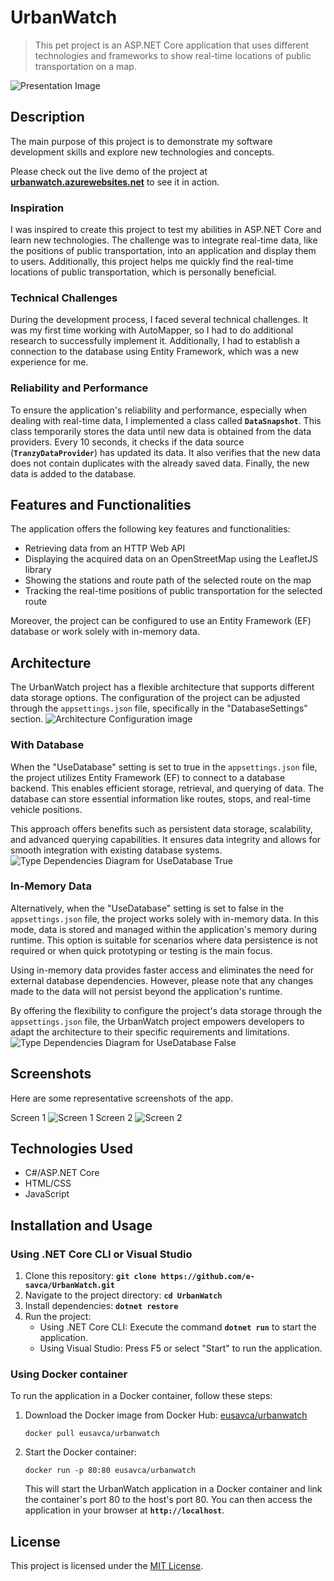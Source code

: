 # UrbanWatch

> This pet project is an ASP.NET Core application that uses different technologies and frameworks to show real-time locations of public transportation on a map.

![Presentation Image](https://github.com/e-savca/UrbanWatch/blob/86b9745bd521628a83e6dfa43fbb8c22f4d8107a/docs/img/presentation.jpg)

## Description
The main purpose of this project is to demonstrate my software development skills and explore new technologies and concepts.

Please check out the live demo of the project at **[urbanwatch.azurewebsites.net](https://urbanwatch.azurewebsites.net/)** to see it in action.

### **Inspiration**
I was inspired to create this project to test my abilities in ASP.NET Core and learn new technologies. The challenge was to integrate real-time data, like the positions of public transportation, into an application and display them to users. Additionally, this project helps me quickly find the real-time locations of public transportation, which is personally beneficial.

### **Technical Challenges**
During the development process, I faced several technical challenges. It was my first time working with AutoMapper, so I had to do additional research to successfully implement it. Additionally, I had to establish a connection to the database using Entity Framework, which was a new experience for me.

### **Reliability and Performance**
To ensure the application's reliability and performance, especially when dealing with real-time data, I implemented a class called **`DataSnapshot`**. This class temporarily stores the data until new data is obtained from the data providers. Every 10 seconds, it checks if the data source (**`TranzyDataProvider`**) has updated its data. It also verifies that the new data does not contain duplicates with the already saved data. Finally, the new data is added to the database.

## Features and Functionalities
The application offers the following key features and functionalities:

- Retrieving data from an HTTP Web API
- Displaying the acquired data on an OpenStreetMap using the LeafletJS library
- Showing the stations and route path of the selected route on the map
- Tracking the real-time positions of public transportation for the selected route

Moreover, the project can be configured to use an Entity Framework (EF) database or work solely with in-memory data.

## Architecture

The UrbanWatch project has a flexible architecture that supports different data storage options. The configuration of the project can be adjusted through the `appsettings.json` file, specifically in the "DatabaseSettings" section.
![Architecture Configuration image](https://github.com/e-savca/UrbanWatch/blob/65c86e8486cfcd19cbfe865a8c70c9df3607a8a4/docs/img/architectureConfig.jpg)

### With Database

When the "UseDatabase" setting is set to true in the `appsettings.json` file, the project utilizes Entity Framework (EF) to connect to a database backend. This enables efficient storage, retrieval, and querying of data. The database can store essential information like routes, stops, and real-time vehicle positions.

This approach offers benefits such as persistent data storage, scalability, and advanced querying capabilities. It ensures data integrity and allows for smooth integration with existing database systems.
![Type Dependencies Diagram for UseDatabase True](https://github.com/e-savca/UrbanWatch/blob/dfd820bf62e7b0879abd17a7af6f4ad2d900143c/docs/img/Type%20Dependencies%20Diagram%20for%20UseDatabase%20True.png)

### In-Memory Data

Alternatively, when the "UseDatabase" setting is set to false in the `appsettings.json` file, the project works solely with in-memory data. In this mode, data is stored and managed within the application's memory during runtime. This option is suitable for scenarios where data persistence is not required or when quick prototyping or testing is the main focus.

Using in-memory data provides faster access and eliminates the need for external database dependencies. However, please note that any changes made to the data will not persist beyond the application's runtime.

By offering the flexibility to configure the project's data storage through the `appsettings.json` file, the UrbanWatch project empowers developers to adapt the architecture to their specific requirements and limitations.
![Type Dependencies Diagram for UseDatabase False](https://github.com/e-savca/UrbanWatch/blob/dfd820bf62e7b0879abd17a7af6f4ad2d900143c/docs/img/Type%20Dependencies%20Diagram%20for%20UseDatabase%20False.png)

## Screenshots

Here are some representative screenshots of the app.

Screen 1
![Screen 1](https://github.com/e-savca/UrbanWatch/blob/dfd820bf62e7b0879abd17a7af6f4ad2d900143c/docs/img/screen1.jpg)
Screen 2
![Screen 2](https://github.com/e-savca/UrbanWatch/blob/dfd820bf62e7b0879abd17a7af6f4ad2d900143c/docs/img/screen%202.jpg)



## Technologies Used

- C#/ASP.NET Core 
- HTML/CSS
- JavaScript

## Installation and Usage

### ****Using**** .NET Core CLI or ****Visual Studio****

1. Clone this repository: **`git clone https://github.com/e-savca/UrbanWatch.git`**
2. Navigate to the project directory: **`cd UrbanWatch`**
3. Install dependencies: **`dotnet restore`**
4. Run the project:
    - Using .NET Core CLI: Execute the command **`dotnet run`** to start the application.
    - Using Visual Studio: Press F5 or select "Start" to run the application.

### ****Using Docker container****

To run the application in a Docker container, follow these steps:

1. Download the Docker image from Docker Hub: [eusavca/urbanwatch](https://hub.docker.com/r/eusavca/urbanwatch)    
    ```
    docker pull eusavca/urbanwatch    
    ```    
2. Start the Docker container:    
    ```
    docker run -p 80:80 eusavca/urbanwatch    
    ```
    This will start the UrbanWatch application in a Docker container and link the container's port 80 to the host's port 80. You can then access the application in your browser at **`http://localhost`**.

## License

This project is licensed under the [MIT License](LICENSE).
